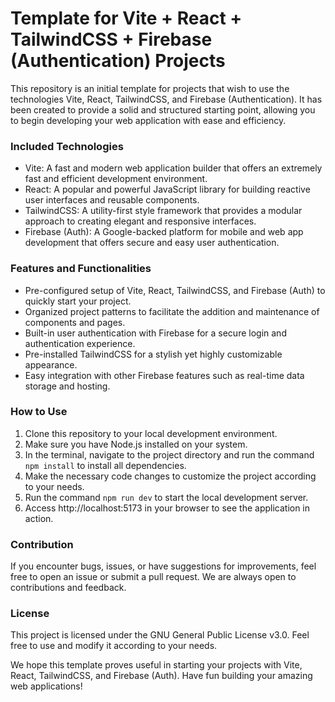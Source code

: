 # Template for Vite + React + TailwindCSS + Firebase (Authentication) Projects
This repository is an initial template for projects that wish to use the technologies Vite, React, TailwindCSS, and Firebase (Authentication). It has been created to provide a solid and structured starting point, allowing you to begin developing your web application with ease and efficiency.

### Included Technologies
 * Vite: A fast and modern web application builder that offers an extremely fast and efficient development environment.
 * React: A popular and powerful JavaScript library for building reactive user interfaces and reusable components.
 * TailwindCSS: A utility-first style framework that provides a modular approach to creating elegant and responsive interfaces.
 * Firebase (Auth): A Google-backed platform for mobile and web app development that offers secure and easy user authentication.

### Features and Functionalities
 * Pre-configured setup of Vite, React, TailwindCSS, and Firebase (Auth) to quickly start your project.
 * Organized project patterns to facilitate the addition and maintenance of components and pages.
 * Built-in user authentication with Firebase for a secure login and authentication experience.
 * Pre-installed TailwindCSS for a stylish yet highly customizable appearance.
 * Easy integration with other Firebase features such as real-time data storage and hosting.

### How to Use
1. Clone this repository to your local development environment.
2. Make sure you have Node.js installed on your system.
3. In the terminal, navigate to the project directory and run the command `npm install` to install all dependencies.
4. Make the necessary code changes to customize the project according to your needs.
5. Run the command `npm run dev` to start the local development server.
6. Access http://localhost:5173 in your browser to see the application in action.

### Contribution
If you encounter bugs, issues, or have suggestions for improvements, feel free to open an issue or submit a pull request. We are always open to contributions and feedback.

### License
This project is licensed under the GNU General Public License v3.0. Feel free to use and modify it according to your needs.

We hope this template proves useful in starting your projects with Vite, React, TailwindCSS, and Firebase (Auth). Have fun building your amazing web applications!
